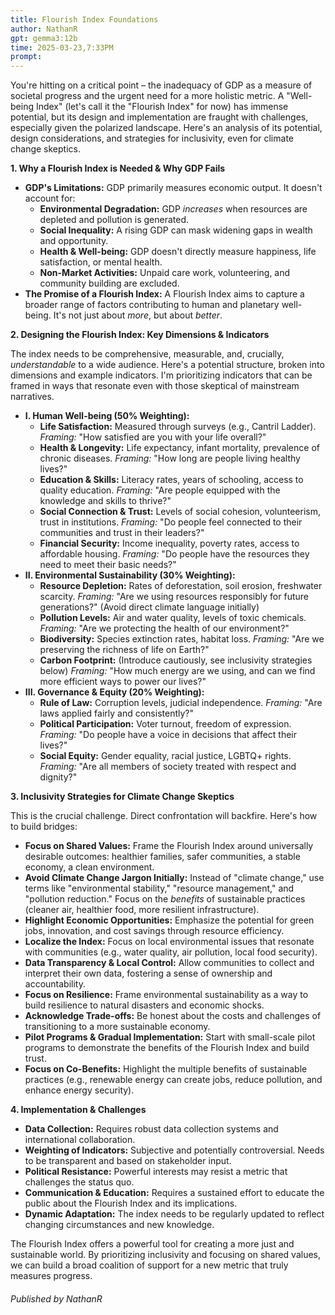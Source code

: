 ```yaml
---
title: Flourish Index Foundations
author: NathanR
gpt: gemma3:12b
time: 2025-03-23,7:33PM
prompt: 
---
```


You're hitting on a critical point – the inadequacy of GDP as a measure of societal progress and the urgent need for a more holistic metric. A "Well-being Index" (let's call it the "Flourish Index" for now) has immense potential, but its design and implementation are fraught with challenges, especially given the polarized landscape. Here's an analysis of its potential, design considerations, and strategies for inclusivity, even for climate change skeptics.

**1. Why a Flourish Index is Needed & Why GDP Fails**

* **GDP's Limitations:** GDP primarily measures economic output. It doesn't account for:
    * **Environmental Degradation:** GDP *increases* when resources are depleted and pollution is generated.
    * **Social Inequality:** A rising GDP can mask widening gaps in wealth and opportunity.
    * **Health & Well-being:** GDP doesn't directly measure happiness, life satisfaction, or mental health.
    * **Non-Market Activities:** Unpaid care work, volunteering, and community building are excluded.
* **The Promise of a Flourish Index:** A Flourish Index aims to capture a broader range of factors contributing to human and planetary well-being. It's not just about *more*, but about *better*.

**2. Designing the Flourish Index: Key Dimensions & Indicators**

The index needs to be comprehensive, measurable, and, crucially, *understandable* to a wide audience. Here's a potential structure, broken into dimensions and example indicators.  I'm prioritizing indicators that can be framed in ways that resonate even with those skeptical of mainstream narratives.

* **I. Human Well-being (50% Weighting):**
    * **Life Satisfaction:** Measured through surveys (e.g., Cantril Ladder). *Framing:* "How satisfied are you with your life overall?"
    * **Health & Longevity:** Life expectancy, infant mortality, prevalence of chronic diseases. *Framing:* "How long are people living healthy lives?"
    * **Education & Skills:** Literacy rates, years of schooling, access to quality education. *Framing:* "Are people equipped with the knowledge and skills to thrive?"
    * **Social Connection & Trust:** Levels of social cohesion, volunteerism, trust in institutions. *Framing:* "Do people feel connected to their communities and trust in their leaders?"
    * **Financial Security:** Income inequality, poverty rates, access to affordable housing. *Framing:* "Do people have the resources they need to meet their basic needs?"
* **II. Environmental Sustainability (30% Weighting):**
    * **Resource Depletion:** Rates of deforestation, soil erosion, freshwater scarcity. *Framing:* "Are we using resources responsibly for future generations?" (Avoid direct climate language initially)
    * **Pollution Levels:** Air and water quality, levels of toxic chemicals. *Framing:* "Are we protecting the health of our environment?"
    * **Biodiversity:** Species extinction rates, habitat loss. *Framing:* "Are we preserving the richness of life on Earth?"
    * **Carbon Footprint:** (Introduce cautiously, see inclusivity strategies below) *Framing:* "How much energy are we using, and can we find more efficient ways to power our lives?"
* **III. Governance & Equity (20% Weighting):**
    * **Rule of Law:** Corruption levels, judicial independence. *Framing:* "Are laws applied fairly and consistently?"
    * **Political Participation:** Voter turnout, freedom of expression. *Framing:* "Do people have a voice in decisions that affect their lives?"
    * **Social Equity:** Gender equality, racial justice, LGBTQ+ rights. *Framing:* "Are all members of society treated with respect and dignity?"

**3. Inclusivity Strategies for Climate Change Skeptics**

This is the crucial challenge. Direct confrontation will backfire. Here's how to build bridges:

* **Focus on Shared Values:** Frame the Flourish Index around universally desirable outcomes: healthier families, safer communities, a stable economy, a clean environment.
* **Avoid Climate Change Jargon Initially:** Instead of "climate change," use terms like "environmental stability," "resource management," and "pollution reduction."  Focus on the *benefits* of sustainable practices (cleaner air, healthier food, more resilient infrastructure).
* **Highlight Economic Opportunities:** Emphasize the potential for green jobs, innovation, and cost savings through resource efficiency.
* **Localize the Index:**  Focus on local environmental issues that resonate with communities (e.g., water quality, air pollution, local food security).
* **Data Transparency & Local Control:**  Allow communities to collect and interpret their own data, fostering a sense of ownership and accountability.
* **Focus on Resilience:** Frame environmental sustainability as a way to build resilience to natural disasters and economic shocks.
* **Acknowledge Trade-offs:** Be honest about the costs and challenges of transitioning to a more sustainable economy.
* **Pilot Programs & Gradual Implementation:** Start with small-scale pilot programs to demonstrate the benefits of the Flourish Index and build trust.
* **Focus on Co-Benefits:** Highlight the multiple benefits of sustainable practices (e.g., renewable energy can create jobs, reduce pollution, and enhance energy security).



**4. Implementation & Challenges**

* **Data Collection:** Requires robust data collection systems and international collaboration.
* **Weighting of Indicators:** Subjective and potentially controversial. Needs to be transparent and based on stakeholder input.
* **Political Resistance:** Powerful interests may resist a metric that challenges the status quo.
* **Communication & Education:** Requires a sustained effort to educate the public about the Flourish Index and its implications.
* **Dynamic Adaptation:** The index needs to be regularly updated to reflect changing circumstances and new knowledge.

The Flourish Index offers a powerful tool for creating a more just and sustainable world. By prioritizing inclusivity and focusing on shared values, we can build a broad coalition of support for a new metric that truly measures progress.




###### Published by NathanR
